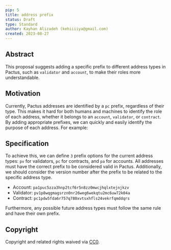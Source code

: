 ```yaml
---
pip: 5
title: address prefix
status: Draft
type: Standard
author: Kayhan Alizadeh (kehiiiiya@gmail.com)
created: 2023-08-27
---
```


## Abstract

This proposal suggests adding a specific prefix to different address types in Pactus, such as `validator` and `account`, to make their roles more understandable. 

## Motivation

Currently, Pactus addresses are identified by a `pc` prefix, regardless of their type. This makes it hard for both humans and machines to identify the role of each address, whether it belongs to an `account`, `validator`, or `contract`. By adding appropriate prefixes, we can quickly and easily identify the purpose of each address. For example:

## Specification

To achieve this, we can define `3` prefix options for the current address types: `pv` for validators, `pc` for contracts, and `pa` for accounts. All addresses must have the correct prefix to be considered valid in Pactus. Additionally, we should consider the version number after the prefix to be related to the specific address type.
 
- Account:   `pa1puc5zza3hnp2tcf6r5n8zz0mwcjhqlxtejnjkzv`
- Validator: `pv1p8wqgmagsrzn0nr26weg6wekqtu2mc6uw72k04a`
- Contract:  `pc1pdw5fda6r757q780xvtsxhfls24vekrfqmddqrs`

Furthermore, any possible future address types must follow the same rule and have their own prefix.

## Copyright

Copyright and related rights waived via [CC0](../LICENSE).
